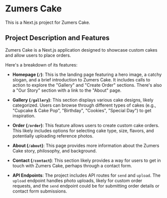 # Zumers Cake

This is a Next.js project for Zumers Cake.


## Project Description and Features

Zumers Cake is a Next.js application designed to showcase custom cakes and allow users to place orders.

Here's a breakdown of its features:

- **Homepage (`/`)**: This is the landing page featuring a hero image, a catchy slogan, and a brief introduction to Zumers Cake. It includes calls to action to explore the "Gallery" and "Create Order" sections. There's also a "Our Story" section with a link to the "About" page.

- **Gallery (`/gallery`)**: This section displays various cake designs, likely categorized. Users can browse through different types of cakes (e.g., "Cupcake & Cake Pop", "Birthday", "Cookies", "Special Day") to get inspiration.

- **Order (`/order`)**: This feature allows users to create custom cake orders. This likely includes options for selecting cake type, size, flavors, and potentially uploading reference photos.

- **About (`/about`)**: This page provides more information about the Zumers Cake story, philosophy, and background.

- **Contact (`/contact`)**: This section likely provides a way for users to get in touch with Zumers Cake, perhaps through a contact form.

- **API Endpoints**: The project includes API routes for `send` and `upload`. The `upload` endpoint handles photo uploads, likely for custom order requests, and the `send` endpoint could be for submitting order details or contact form submissions.
